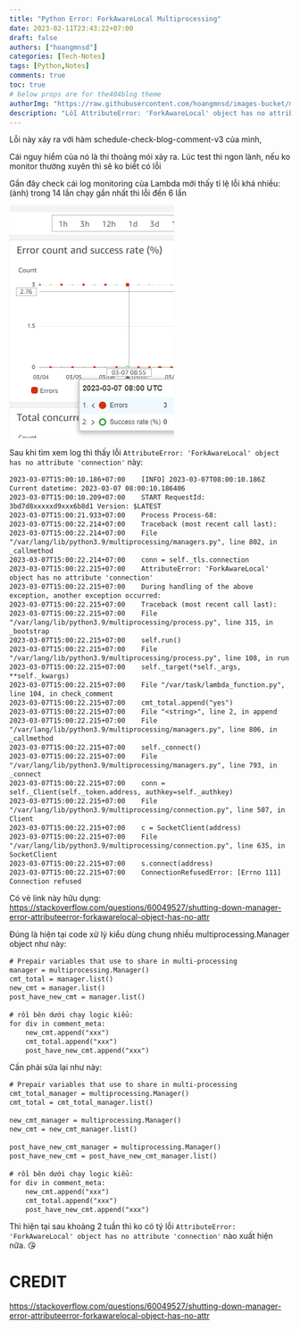 ```yaml
---
title: "Python Error: ForkAwareLocal Multiprocessing"
date: 2023-02-11T23:43:22+07:00
draft: false
authors: ["hoangmnsd"]
categories: [Tech-Notes]
tags: [Python,Notes]
comments: true
toc: true
# below props are for the404blog theme
authorImg: "https://raw.githubusercontent.com/hoangmnsd/images-bucket/master/static/images/hoangmsnd-avatar001.jpg"
description: "Lỗi AttributeError: 'ForkAwareLocal' object has no attribute 'connection'"
---
```


Lỗi này xảy ra với hàm schedule-check-blog-comment-v3 của mình, 

Cái nguy hiểm của nó là thi thoảng mói xảy ra. Lúc test thì ngon lành, nếu ko monitor thường xuyên thì sẽ ko biết có lỗi

Gần đây check cái log monitoring của Lambda mới thấy tỉ lệ lỗi khá nhiều: (ảnh) trong 14 lần chạy gần nhất thì lỗi đến 6 lần

![](https://raw.githubusercontent.com/hoangmnsd/images-bucket/master/static/images/lambda-monitor-error-count.jpg)

Sau khi tìm xem log thì thấy lỗi `AttributeError: 'ForkAwareLocal' object has no attribute 'connection'` này:

```
2023-03-07T15:00:10.186+07:00    [INFO] 2023-03-07T08:00:10.186Z Current datetime: 2023-03-07 08:00:10.186406    
2023-03-07T15:00:10.209+07:00    START RequestId: 3bd7d8xxxxxd9xxx6b8d1 Version: $LATEST    
2023-03-07T15:00:21.933+07:00    Process Process-68:    
2023-03-07T15:00:22.214+07:00    Traceback (most recent call last):    
2023-03-07T15:00:22.214+07:00    File "/var/lang/lib/python3.9/multiprocessing/managers.py", line 802, in _callmethod    
2023-03-07T15:00:22.214+07:00    conn = self._tls.connection    
2023-03-07T15:00:22.215+07:00    AttributeError: 'ForkAwareLocal' object has no attribute 'connection'    
2023-03-07T15:00:22.215+07:00    During handling of the above exception, another exception occurred:    
2023-03-07T15:00:22.215+07:00    Traceback (most recent call last):    
2023-03-07T15:00:22.215+07:00    File "/var/lang/lib/python3.9/multiprocessing/process.py", line 315, in _bootstrap    
2023-03-07T15:00:22.215+07:00    self.run()    
2023-03-07T15:00:22.215+07:00    File "/var/lang/lib/python3.9/multiprocessing/process.py", line 108, in run    
2023-03-07T15:00:22.215+07:00    self._target(*self._args, **self._kwargs)    
2023-03-07T15:00:22.215+07:00    File "/var/task/lambda_function.py", line 104, in check_comment    
2023-03-07T15:00:22.215+07:00    cmt_total.append("yes")    
2023-03-07T15:00:22.215+07:00    File "<string>", line 2, in append    
2023-03-07T15:00:22.215+07:00    File "/var/lang/lib/python3.9/multiprocessing/managers.py", line 806, in _callmethod    
2023-03-07T15:00:22.215+07:00    self._connect()    
2023-03-07T15:00:22.215+07:00    File "/var/lang/lib/python3.9/multiprocessing/managers.py", line 793, in _connect    
2023-03-07T15:00:22.215+07:00    conn = self._Client(self._token.address, authkey=self._authkey)    
2023-03-07T15:00:22.215+07:00    File "/var/lang/lib/python3.9/multiprocessing/connection.py", line 507, in Client     
2023-03-07T15:00:22.215+07:00    c = SocketClient(address)    
2023-03-07T15:00:22.215+07:00    File "/var/lang/lib/python3.9/multiprocessing/connection.py", line 635, in SocketClient   
2023-03-07T15:00:22.215+07:00    s.connect(address)    
2023-03-07T15:00:22.215+07:00    ConnectionRefusedError: [Errno 111] Connection refused    
```

Có vẻ link này hữu dụng: https://stackoverflow.com/questions/60049527/shutting-down-manager-error-attributeerror-forkawarelocal-object-has-no-attr

Đúng là hiện tại code xử lý kiểu dùng chung nhiều multiprocessing.Manager object như này:  

```
# Prepair variables that use to share in multi-processing
manager = multiprocessing.Manager()
cmt_total = manager.list()
new_cmt = manager.list()
post_have_new_cmt = manager.list()

# rồi bên dưới chạy logic kiểu:
for div in comment_meta:
    new_cmt.append("xxx")
    cmt_total.append("xxx")
    post_have_new_cmt.append("xxx")
```

Cần phải sửa lại như này:  

```
# Prepair variables that use to share in multi-processing
cmt_total_manager = multiprocessing.Manager()
cmt_total = cmt_total_manager.list()

new_cmt_manager = multiprocessing.Manager()
new_cmt = new_cmt_manager.list()

post_have_new_cmt_manager = multiprocessing.Manager()
post_have_new_cmt = post_have_new_cmt_manager.list()

# rồi bên dưới chạy logic kiểu:
for div in comment_meta:
    new_cmt.append("xxx")
    cmt_total.append("xxx")
    post_have_new_cmt.append("xxx")
```

Thì hiện tại sau khoảng 2 tuần thì ko có tý lỗi `AttributeError: 'ForkAwareLocal' object has no attribute 'connection'` nào xuất hiện nữa. 😘

# CREDIT

https://stackoverflow.com/questions/60049527/shutting-down-manager-error-attributeerror-forkawarelocal-object-has-no-attr
